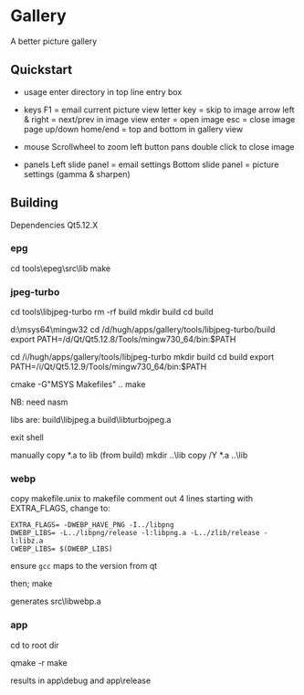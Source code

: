 # Gallery

A better picture gallery

## Quickstart

* usage
enter directory in top line entry box

* keys
F1 = email current picture view
letter key = skip to image
arrow left & right = next/prev in image view
enter = open image
esc = close image
page up/down 
home/end = top and bottom in gallery view

* mouse
Scrollwheel to zoom
left button pans
double click to close image

* panels
Left slide panel = email settings
Bottom slide panel = picture settings (gamma & sharpen)


## Building

Dependencies Qt5.12.X

### epg
cd tools\epeg\src\lib
make

### jpeg-turbo
cd tools\libjpeg-turbo
rm -rf build
mkdir build
cd build


d:\msys64\mingw32
cd /d/hugh/apps/gallery/tools/libjpeg-turbo/build
export PATH=/d/Qt/Qt5.12.8/Tools/mingw730_64/bin:$PATH

cd /i/hugh/apps/gallery/tools/libjpeg-turbo
mkdir build
cd build
export PATH=/i/Qt/Qt5.12.9/Tools/mingw730_64/bin:$PATH

cmake -G"MSYS Makefiles" ..
make

NB: need nasm

libs are:
build\libjpeg.a
build\libturbojpeg.a

exit shell

manually copy *.a to lib (from build)
mkdir ..\lib
copy /Y *.a ..\lib


### webp
copy makefile.unix to makefile
comment out 4 lines starting with EXTRA_FLAGS, change to:

```
EXTRA_FLAGS= -DWEBP_HAVE_PNG -I../libpng
DWEBP_LIBS= -L../libpng/release -l:libpng.a -L../zlib/release -l:libz.a
CWEBP_LIBS= $(DWEBP_LIBS)
```


ensure `gcc` maps to the version from qt

then;
make

generates src\libwebp.a

### app
cd to root dir

qmake -r
make

results in app\debug and app\release





